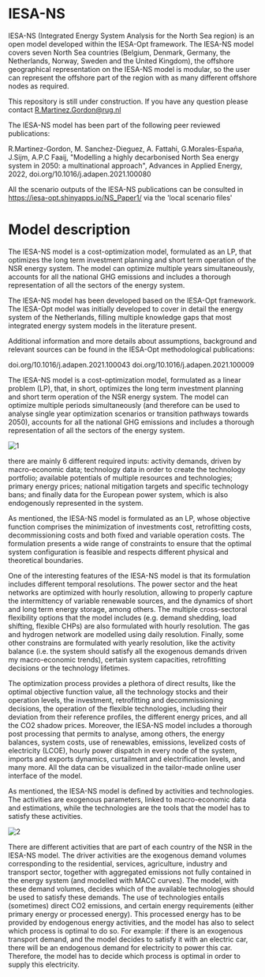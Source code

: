 # IESA-NS

IESA-NS (Integrated Energy System Analysis for the North Sea region) is an open model developed within the IESA-Opt framework. The IESA-NS model covers seven North Sea countries (Belgium, Denmark, Germany, the Netherlands, Norway, Sweden and the United Kingdom), the offshore geographical representation on the IESA-NS model is modular, so the user can represent the offshore part of the region with as many different offshore nodes as required.

This repository is still under construction. If you have any question please contact R.Martinez.Gordon@rug.nl

The IESA-NS model has been part of the following peer reviewed publications:

   R.Martinez-Gordon, M. Sanchez-Dieguez, A. Fattahi, G.Morales-España, J.Sijm, A.P.C Faaij, "Modelling a highly decarbonised North Sea energy system in 2050: a multinational        approach", Advances in Applied Energy, 2022, doi.org/10.1016/j.adapen.2021.100080

All the scenario outputs of the IESA-NS publications can be consulted in https://iesa-opt.shinyapps.io/NS_Paper1/ via the 'local scenario files'

# Model description

The IESA-NS model is a cost-optimization model, formulated as an LP, that optimizes the long term investment planning and short term operation of the NSR energy system. The model can optimize multiple years simultaneously, accounts for all the national GHG emissions and includes a thorough representation of all the sectors of the energy system.

The IESA-NS model has been developed based on the IESA-Opt framework. The IESA-Opt model was initially developed to cover in detail the energy system of the Netherlands, filling multiple knowledge gaps that most integrated energy system models in the literature present. 

Additional information and more details about assumptions, background and relevant sources can be found in the IESA-Opt methodological publications:

doi.org/10.1016/j.adapen.2021.100043
doi.org/10.1016/j.adapen.2021.100009

The IESA-NS model is a cost-optimization model, formulated as a linear problem (LP), that, in short, optimizes the long term investment planning and short term operation of the NSR energy system. The model can optimize multiple periods simultaneously (and therefore can be used to analyse single year optimization scenarios or transition pathways towards 2050), accounts for all the national GHG emissions and includes a thorough representation of all the sectors of the energy system.

![1](https://user-images.githubusercontent.com/95577314/145431616-bc39c033-528e-4ad3-b12f-c6d99a7c84cb.PNG)

there are mainly 6 different required inputs: activity demands, driven by macro-economic data; technology data in order to create the technology portfolio; available potentials of multiple resources and technologies; primary energy prices; national mitigation targets and specific technology bans; and finally data for the European power system, which is also endogenously represented in the system.

As mentioned, the IESA-NS model is formulated as an LP, whose objective function comprises the minimization of investments cost, retrofitting costs, decommissioning costs and both fixed and variable operation costs. The formulation presents a wide range of constraints to ensure that the optimal system configuration is feasible and respects different physical and theoretical boundaries.

One of the interesting features of the IESA-NS model is that its formulation includes different temporal resolutions. The power sector and the heat networks are optimized with hourly resolution, allowing to properly capture the intermittency of variable renewable sources, and the dynamics of short and long term energy storage, among others. The multiple cross-sectoral flexibility options that the model includes (e.g. demand shedding, load shifting, flexible CHPs) are also formulated with hourly resolution. The gas and hydrogen network are modelled using daily resolution. Finally, some other constrains are formulated with yearly resolution, like the activity balance (i.e. the system should satisfy all the exogenous demands driven my macro-economic trends), certain system capacities, retrofitting decisions or the technology lifetimes. 

The optimization process provides a plethora of direct results, like the optimal objective function value, all the technology stocks and their operation levels, the investment, retrofitting and decommissioning decisions, the operation of the flexible technologies, including their deviation from their reference profiles, the different energy prices, and all the CO2 shadow prices. Moreover, the IESA-NS model includes a thorough post processing that permits to analyse, among others, the energy balances, system costs, use of renewables, emissions, levelized costs of electricity (LCOE), hourly power dispatch in every node of the system, imports and exports dynamics, curtailment and electrification levels, and many more. All the data can be visualized in the tailor-made online user interface of the model.

As mentioned, the IESA-NS model is defined by activities and technologies. The activities are exogenous parameters, linked to macro-economic data and estimations, while the technologies are the tools that the model has to satisfy these activities.

![2](https://user-images.githubusercontent.com/95577314/145431633-2a9a54be-5393-430a-b601-c8959538e17e.PNG)
 
 There are different activities that are part of each country of the NSR in the IESA-NS model. The driver activities are the exogenous demand volumes corresponding to the residential, services, agriculture, industry and transport sector, together with aggregated emissions not fully contained in the energy system (and modelled with MACC curves). The model, with these demand volumes, decides which of the available technologies should be used to satisfy these demands. The use of technologies entails (sometimes) direct CO2 emissions, and certain energy requirements (either primary energy or processed energy). This processed energy has to be provided by endogenous energy activities, and the model has also to select which process is optimal to do so. For example: if there is an exogenous transport demand, and the model decides to satisfy it with an electric car, there will be an endogenous demand for electricity to power this car. Therefore, the model has to decide which process is optimal in order to supply this electricity.
 

